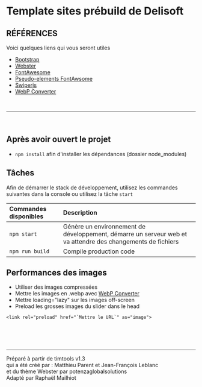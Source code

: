 # Template sites prébuild de Delisoft

## RÉFÉRENCES

Voici quelques liens qui vous seront utiles

- [Bootstrap](https://getbootstrap.com/docs/5.3/getting-started/introduction/)
- [Webster](https://themes.potenzaglobalsolutions.com/html/webster-responsive-multi-purpose-html5-template/index-01.html)
- [FontAwesome](https://fontawesome.com/search?o=r&m=free)
- [Pseudo-elements FontAwsome](https://docs.fontawesome.com/web/add-icons/pseudo-elements)
- [Swiperjs](https://swiperjs.com/demos)
- [WebP Converter](https://webpconverter.com/)

<br><hr><br>

## Après avoir ouvert le projet

- `npm install` afin d'installer les dépendances (dossier node_modules)

## Tâches

Afin de démarrer le stack de développement, utilisez les commandes suivantes dans la console ou utilisez la tâche `start`

| Commandes disponibles | Description                                                                                                 |
|:----------------------| :---------------------------------------------------------------------------------------------------------- |
| `npm start`           | Génère un environnement de développement, démarre un serveur web et va attendre des changements de fichiers |
| `npm run build`       | Compile production code                                                                                     |

## Performances des images

- Utiliser des images compressées
- Mettre les images en .webp avec [WebP Converter](https://webpconverter.com/)
- Mettre loading="lazy" sur les images off-screen
- Preload les grosses images du slider dans le head
```
<link rel="preload" href="`Mettre le URL`" as="image">
```

<br><br><br><hr>
Préparé à partir de timtools v1.3
<br>
qui a été créé par : Matthieu Parent et Jean-François Leblanc
<br>
et du thème Webster par potenzaglobalsolutions
<br>
Adapté par Raphaël Mailhiot
